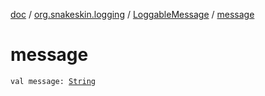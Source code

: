 [doc](../../index.md) / [org.snakeskin.logging](../index.md) / [LoggableMessage](index.md) / [message](./message.md)

# message

`val message: `[`String`](https://kotlinlang.org/api/latest/jvm/stdlib/kotlin/-string/index.html)